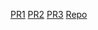 [PR1](https://github.com/Mohammadnim123/snakes-cafe/pull/1)
[PR2](https://github.com/Mohammadnim123/snakes-cafe/pull/2)
[PR3](https://github.com/Mohammadnim123/snakes-cafe/pull/3)
[Repo](https://github.com/Mohammadnim123/snakes-cafe)
